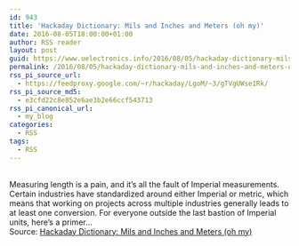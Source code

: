 ```yaml
---
id: 943
title: 'Hackaday Dictionary: Mils and Inches and Meters (oh my)'
date: 2016-08-05T18:00:00+01:00
author: RSS reader
layout: post
guid: https://www.uelectronics.info/2016/08/05/hackaday-dictionary-mils-and-inches-and-meters-oh-my/
permalink: /2016/08/05/hackaday-dictionary-mils-and-inches-and-meters-oh-my/
rss_pi_source_url:
  - https://feedproxy.google.com/~r/hackaday/LgoM/~3/gTVgUWse1Rk/
rss_pi_source_md5:
  - e3cfd22c8e852e6ae3b2e66ccf543713
rss_pi_canonical_url:
  - my_blog
categories:
  - RSS
tags:
  - RSS
---
```

&#013;  
Measuring length is a pain, and it’s all the fault of Imperial measurements. Certain industries have standardized around either Imperial or metric, which means that working on projects across multiple industries generally leads to at least one conversion. For everyone outside the last bastion of Imperial units, here’s a primer…&#013;  
Source: <a href="https://feedproxy.google.com/~r/hackaday/LgoM/~3/gTVgUWse1Rk/" target="_blank">Hackaday Dictionary: Mils and Inches and Meters (oh my)</a>